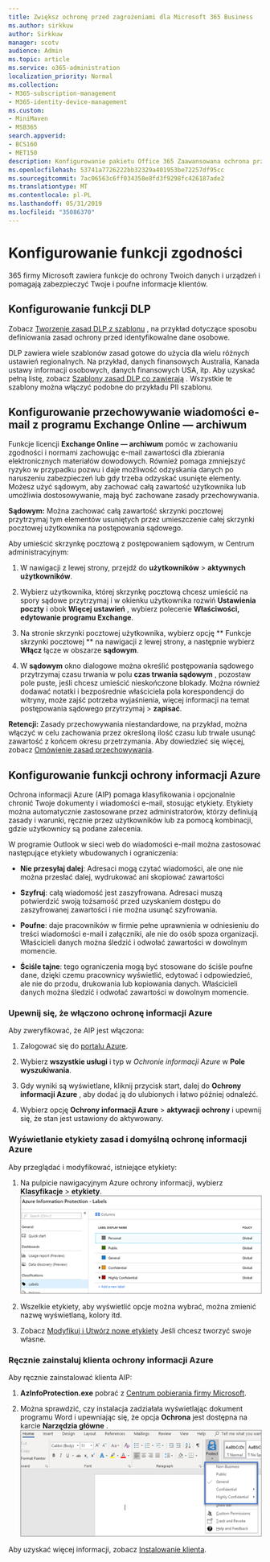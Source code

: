 ```yaml
---
title: Zwiększ ochronę przed zagrożeniami dla Microsoft 365 Business
ms.author: sirkkuw
author: Sirkkuw
manager: scotv
audience: Admin
ms.topic: article
ms.service: o365-administration
localization_priority: Normal
ms.collection:
- M365-subscription-management
- M365-identity-device-management
ms.custom:
- MiniMaven
- MSB365
search.appverid:
- BCS160
- MET150
description: Konfigurowanie pakietu Office 365 Zaawansowana ochrona przed zagrożeniami i ochrony poufnych danych.
ms.openlocfilehash: 53741a7726222bb32329a401953be72257df95cc
ms.sourcegitcommit: 7ac06563c6ff034358e8fd3f9298fc426187ade2
ms.translationtype: MT
ms.contentlocale: pl-PL
ms.lasthandoff: 05/31/2019
ms.locfileid: "35086370"
---
```

# <a name="set-up-compliance-features"></a>Konfigurowanie funkcji zgodności

365 firmy Microsoft zawiera funkcje do ochrony Twoich danych i urządzeń i pomagają zabezpieczyć Twoje i poufne informacje klientów.

## <a name="set-up-dlp-features"></a>Konfigurowanie funkcji DLP

Zobacz [Tworzenie zasad DLP z szablonu](https://support.office.com/article/59414438-99f5-488b-975c-5023f2254369) , na przykład dotyczące sposobu definiowania zasad ochrony przed identyfikowalne dane osobowe. 
  
DLP zawiera wiele szablonów zasad gotowe do użycia dla wielu różnych ustawień regionalnych. Na przykład, danych finansowych Australia, Kanada ustawy informacji osobowych, danych finansowych USA, itp. Aby uzyskać pełną listę, zobacz [Szablony zasad DLP co zawierają](https://support.office.com/article/c2e588d3-8f4f-4937-a286-8c399f28953a) . Wszystkie te szablony można włączyć podobne do przykładu PII szablonu. 
  
## <a name="set-up-email-retention-with-exchange-online-archiving"></a>Konfigurowanie przechowywanie wiadomości e-mail z programu Exchange Online — archiwum

 Funkcje licencji **Exchange Online — archiwum** pomóc w zachowaniu zgodności i normami zachowując e-mail zawartości dla zbierania elektronicznych materiałów dowodowych. Również pomaga zmniejszyć ryzyko w przypadku pozwu i daje możliwość odzyskania danych po naruszeniu zabezpieczeń lub gdy trzeba odzyskać usunięte elementy. Możesz użyć sądowym, aby zachować całą zawartość użytkownika lub umożliwia dostosowywanie, mają być zachowane zasady przechowywania.
  
**Sądowym:** Można zachować całą zawartość skrzynki pocztowej przytrzymaj tym elementów usuniętych przez umieszczenie całej skrzynki pocztowej użytkownika na postępowania sądowego. 
    
Aby umieścić skrzynkę pocztową z postępowaniem sądowym, w Centrum administracyjnym:
    
1. W nawigacji z lewej strony, przejdź do **użytkowników** \> **aktywnych użytkowników**.
    
2. Wybierz użytkownika, której skrzynkę pocztową chcesz umieścić na spory sądowe przytrzymaj i w okienku użytkownika rozwiń **Ustawienia poczty** i obok **Więcej ustawień** , wybierz polecenie **Właściwości, edytowanie programu Exchange**.
    
3. Na stronie skrzynki pocztowej użytkownika, wybierz opcję ** Funkcje skrzynki pocztowej ** na nawigacji z lewej strony, a następnie wybierz **Włącz** łącze w obszarze **sądowym**.
    
4. W **sądowym** okno dialogowe można określić postępowania sądowego przytrzymaj czasu trwania w polu **czas trwania sądowym** , pozostaw pole puste, jeśli chcesz umieścić nieskończone blokady. Można również dodawać notatki i bezpośrednie właściciela pola korespondencji do witryny, może zajść potrzeba wyjaśnienia, więcej informacji na temat postępowania sądowego przytrzymaj \> **zapisać**.
    
**Retencji:** Zasady przechowywania niestandardowe, na przykład, można włączyć w celu zachowania przez określoną ilość czasu lub trwale usunąć zawartość z końcem okresu przetrzymania. Aby dowiedzieć się więcej, zobacz [Omówienie zasad przechowywania](https://support.office.com/article/5e377752-700d-4870-9b6d-12bfc12d2423).

## <a name="set-up-azure-information-protection-features"></a>Konfigurowanie funkcji ochrony informacji Azure

Ochrona informacji Azure (AIP) pomaga klasyfikowania i opcjonalnie chronić Twoje dokumenty i wiadomości e-mail, stosując etykiety. Etykiety można automatycznie zastosowane przez administratorów, którzy definiują zasady i warunki, ręcznie przez użytkowników lub za pomocą kombinacji, gdzie użytkownicy są podane zalecenia.

W programie Outlook w sieci web do wiadomości e-mail można zastosować następujące etykiety wbudowanych i ograniczenia:
  
- **Nie przesyłaj dalej**: Adresaci mogą czytać wiadomości, ale one nie można przesłać dalej, wydrukować ani skopiować zawartości
    
- **Szyfruj**: całą wiadomość jest zaszyfrowana. Adresaci muszą potwierdzić swoją tożsamość przed uzyskaniem dostępu do zaszyfrowanej zawartości i nie można usunąć szyfrowania.
    
- **Poufne**: daje pracowników w firmie pełne uprawnienia w odniesieniu do treści wiadomości e-mail i załączniki, ale nie do osób spoza organizacji. Właścicieli danych można śledzić i odwołać zawartości w dowolnym momencie.
    
- **Ściśle tajne**: tego ograniczenia mogą być stosowane do ściśle poufne dane, dzięki czemu pracownicy wyświetlić, edytować i odpowiedzieć, ale nie do przodu, drukowania lub kopiowania danych. Właścicieli danych można śledzić i odwołać zawartości w dowolnym momencie.

### <a name="make-sure-azure-information-protection-is-activated"></a>Upewnij się, że włączono ochronę informacji Azure

Aby zweryfikować, że AIP jest włączona:

1. Zalogować się do [portalu Azure](https://portal.azure.com/).

2. Wybierz **wszystkie usługi** i typ w *Ochronie informacji Azure* w **Pole wyszukiwania**.

3. Gdy wyniki są wyświetlane, kliknij przycisk start, dalej do **Ochrony informacji Azure** , aby dodać ją do ulubionych i łatwo później odnaleźć.

4. Wybierz opcję **Ochrony informacji Azure** \> **aktywacji ochrony** i upewnij się, że stan jest ustawiony do aktywowany. 

### <a name="view-the-azure-information-protection-policy-and-default-labels"></a>Wyświetlanie etykiety zasad i domyślną ochronę informacji Azure 

Aby przeglądać i modyfikować, istniejące etykiety:

1. Na pulpicie nawigacyjnym Azure ochrony informacji, wybierz **Klasyfikacje** \> **etykiety**. <br/>![Standardowe etykiety dla ochrony informacji Azure.](media/AIPLabels.png)

2. Wszelkie etykiety, aby wyświetlić opcje można wybrać, można zmienić nazwę wyświetlaną, kolory itd.
 
3. Zobacz [Modyfikuj i Utwórz nowe etykiety](https://docs.microsoft.com/azure/information-protection/infoprotect-tutorial-step2) Jeśli chcesz tworzyć swoje własne. 

### <a name="install-the-azure-information-protection-client-manually"></a>Ręcznie zainstaluj klienta ochrony informacji Azure

Aby ręcznie zainstalować klienta AIP:

1. **AzInfoProtection.exe** pobrać z [Centrum pobierania firmy Microsoft](https://www.microsoft.com/download/details.aspx?id=53018).
 
2. Można sprawdzić, czy instalacja zadziałała wyświetlając dokument programu Word i upewniając się, że opcja **Ochrona** jest dostępna na karcie **Narzędzia główne** . <br/>![Kartę Ochrona listy rozwijanej w dokumencie programu Word.](media/Word_Protect.png)

Aby uzyskać więcej informacji, zobacz [Instalowanie klienta](https://docs.microsoft.com/azure/information-protection/infoprotect-tutorial-step3).

